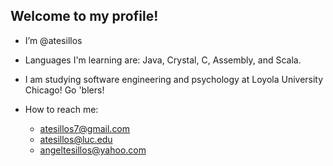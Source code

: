 ## Welcome to my profile!
- I’m @atesillos
- Languages I'm learning are: Java, Crystal, C, Assembly, and Scala.
- I am studying software engineering and psychology at Loyola University Chicago! Go 'blers!

- How to reach me:
  - atesillos7@gmail.com
  - atesillos@luc.edu
  - angeltesillos@yahoo.com
<!---
atesillos/atesillos is a ✨ special ✨ repository because its `README.md` (this file) appears on your GitHub profile.
You can click the Preview link to take a look at your changes.
--->
